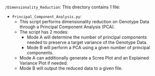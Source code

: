 `/Dimensionality_Reduction`: This directory contains 1 file:

- `Principal_Component_Analysis.py`:
  - This script performs dimensionality reduction on Genotype Data through a Principal Component Analysis (PCA).
  - The script has 2 modes:
    - Mode A will determine the number of principal components needed to preserve a target variance of the Genotype Data.
    - Mode B will perform a PCA using a given number of principal components.
  - Mode A can additionally generate a Scree Plot and an Explained Variance Plot if needed.
  - Mode B will output the reduced data to a given file.
